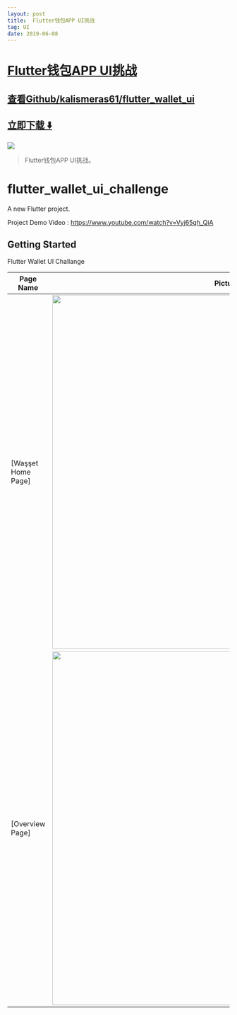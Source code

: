 ```yaml
---
layout: post
title:  Flutter钱包APP UI挑战
tag: UI
date: 2019-06-08
---
```


# [Flutter钱包APP UI挑战 ](http://github.com/kalismeras61/flutter_wallet_ui) 



## [查看Github/kalismeras61/flutter_wallet_ui](http://github.com/kalismeras61/flutter_wallet_ui)
## [立即下载 ️⬇️ ](https://codeload.github.com/kalismeras61/flutter_wallet_ui/zip/master) 


 
![](https://flutterawesome.com/content/images/2019/04/flutter_wallet_ui.jpg)
 
>
> Flutter钱包APP UI挑战。
>

 
# flutter_wallet_ui_challenge

A new Flutter project.

Project Demo Video : https://www.youtube.com/watch?v=Vyj65qh_QiA

## Getting Started
Flutter Wallet UI Challange
  
  Page Name | Pictures   
 --- | --- 
 [Waşşet Home Page] | <img src="https://raw.githubusercontent.com/kalismeras61/flutter_wallet_ui/master/screens/homepage.png" height= "800"/>
 [Overview Page] | <img src="https://raw.githubusercontent.com/kalismeras61/flutter_wallet_ui/master/screens/overviewpage.png" height= "800"/>

